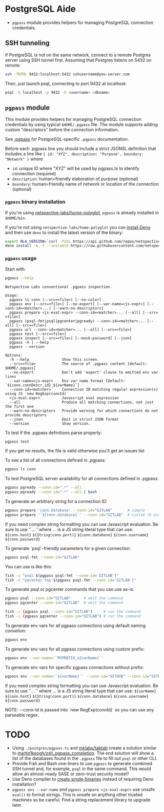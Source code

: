 # PostgreSQL Aide

- `pgpass` module provides helpers for managing PostgreSQL connection
  credentials.

## SSH tunneling

If PostgreSQL is not on the same network, connect to a remote Postgres server
using SSH tunnel first. Assuming that Postgres listens on 5432 on remote:

```bash
ssh -fNTML 9432:localhost:5432 sshusername@you-server.com
```

Then, just launch psql, connecting to port 9432 at localhost:

```bash
psql -h localhost -p 9432 -U <username> <dbname>
```

## `pgpass` module

This module provides helpers for managing PostgreSQL connection credentials by
using typical `$HOME/.pgpass` file. The module supports adding custom
"descriptors" before the connection information.

See [.pgpass](https://www.postgresql.org/docs/current/libpq-pgpass.html) for
PostgreSQL-specific `.pgpass` documentation.

Before each .pgpass line you should include a strict JSON5L definition that
includes a line like
`{ id: "XYZ", description: "Purpose", boundary: "Network" }` where

- `id`: unique ID where "XYZ" will be used by pgpass.ts to identify connection
  (required)
- `description`: human=friendly elaboration of purpose (optional)
- `boundary`: human=friendly name of network or location of the connection
  (optional)

### `pgpass` binary installation

If you're using
[netspective-labs/home-polyglot](https://github.com/netspective-labs/home-polyglot),
`pgpass` is already installed in `$HOME/bin`.

If you're not using `netspective-labs/home-polyglot` you can
[install Deno](https://deno.land/manual@v1.30.0/getting_started/installation)
and then use `deno` to install the latest version of the binary:

```bash
export NLA_VERSION=`curl -fsSL https://api.github.com/repos/netspective-labs/aide/tags | jq '.[0].name' -r`
deno install -A -f --unstable https://raw.githubusercontent.com/netspective-labs/aide/${NLA_VERSION}/postgres/pgpass.ts
```

### `pgpass` usage

Start with:

```bash
pgpass --help
```

```
Netspective Labs conventional .pgpass inspection.

Usage:
  pgpass ls conn [--src=<file>] [--no-color]
  pgpass env [--src=<file>] [--no-export] [--var-name=<js-expr>] [--conn-id=<matcher>...] [--warn-no-descriptors]
  pgpass prepare <js-eval-expr> --conn-id=<matcher>... [--all] [--src=<file>]
  pgpass (psql-fmt|psql|pgcenter|pgready) --conn-id=<matcher>... [--all] [--src=<file>]
  pgpass url --conn-id=<matcher>... [--all] [--src=<file>]
  pgpass test [--src=<file>]
  pgpass inspect [--src=<file>] [--mask-password] [--json]
  pgpass -h | --help
  pgpass --version

Options:
  -h --help               Show this screen.
  --src=<file>            The source of .pgpass content [default: $HOME/.pgpass]
  --no-export             Don't add 'export' clause to emitted env var lines
  --var-name=<js-expr>    Env var name format [Default: `${conn.connDescr.id}_${varName}`]
  --conn-id=<matcher>     Connection ID matching regular expression(s) using JS `new RegExp(connId)`
  <js-eval-expr>          Javascript eval expression
  --all                   Produce all matching connections, not just the first one
  --warn-no-descriptors   Provide warning for which connections do not provide descriptors
  --json                  Emit in strict JSON format
  --version               Show version.
```

To test if the .pgpass definitions parse properly:

```bash
pgpass test
```

If you get no results, the file is valid otherwise you'll get an issues list

To see a list of all connections defined in .pgpass:

```bash
pgpass ls conn
```

To test PostgreSQL server availability for all connections defined in .pgpass:

```bash
pgpass pgready --conn-id=".*" --all
pgpass pgready --conn-id=".*" --all | bash
```

To generate an arbitrary string for a connection ID:

```bash
pgpass prepare 'conn.database' --conn-id="GITLAB"       # simple
pgpass prepare '`${conn.database}`' --conn-id="GITLAB"  # custom JS eval-expr
```

If you need complex string formatting you can use Javascript evaluation. Be sure
to use '\`...\`' where ... is a JS string literal type that can use:
`${conn.host}` `${String(conn.port)}` `${conn.database}` `${conn.username}`
`${conn.password}`

To generate \`psql\`-friendly parameters for a given connection:

```bash
pgpass psql-fmt --conn-id="GITLAB"
```

You can use is like this:

```bash
fish -c "psql $(pgpass psql-fmt --conn-id='GITLAB')"
fish -c "pgcenter top $(pgpass psql-fmt --conn-id='GITLAB')"
```

To generate psql or pgcenter commands that you can use as-is:

```bash
pgpass psql --conn-id="GITLAB"      # emit the command
pgpass pgcenter --conn-id="GITLAB"  # emit the command

fish -c (pgpass psql --conn-id="GITLAB")     # run the command
fish -c (pgpass pgcenter --conn-id="GITLAB") # run the command
```

To generate env vars for all pgpass connections using default naming convetion:

```bash
pgpass env
```

To generate env vars for all pgpass connections using custom prefix:

```bash
pgpass env --var-name='`MYPREFIX_${varName}`'
```

To generate env vars for specific pgpass connections without prefix:

```bash
pgpass env --var-name='`${varName}`' --conn-id="GITHUB" --conn-id="GITLAB"
```

If you need complex string formatting you can use Javascript evaluation. Be sure
to use '\`...\`' where ... is a JS string literal type that can use:
`${varName}` `${conn.host}` `${String(conn.port)}` `${conn.database}`
`${conn.username}` `${conn.password}`

NOTE: --conn-id is passed into \`new RegExp(connId)\` so you can use any
parseable regex.

# TODO

- Using `./postgres/pgpass.ts` and
  [mklabs/tabtab](https://github.com/mklabs/tabtab) create a solution similar to
  [martin1keogh/zsh_pgpass_completion](https://github.com/martin1keogh/zsh_pgpass_completion).
  The end solution will show a list of the databases found in the `.pgpass` file
  to fill out `psql` or other CLI.
- Provide Fish and Bash one-liners to use `pgpass` to generate combined SSH
  tunnel and, for example, `psql` in the same command. This would allow an
  almost-ready SASE or zero-trust security model?
- Use Deno compiler to
  [create single-binaries](https://deno.land/manual@v1.30.0/tools/compiler#compiling-executables)
  instead of requiring Deno installation?
- `pgpass env --var-name` and `pgpass prepare <js-eval-expr>` use unsafe
  `eval()` to format strings. This is unsafe on anything other trusted machines
  so be careful. Find a string replacement library to upgrade later.
